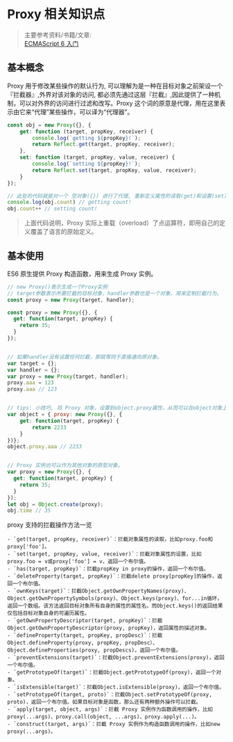 # Proxy 相关知识点

> 主要参考资料/书籍/文章:  
> [ECMAScript 6 入门](https://es6.ruanyifeng.com/#docs/proxy)

## 基本概念

Proxy 用于修改某些操作的默认行为, 可以理解为是一种在目标对象之前架设一个『拦截器』,外界对该对象的访问, 都必须先通过这层『拦截』,因此提供了一种机制，可以对外界的访问进行过滤和改写。Proxy 这个词的原意是代理，用在这里表示由它来“代理”某些操作，可以译为“代理器”。

```javascript
const obj = new Proxy({}, {
    get: function (target, propKey, receiver) {
        console.log(`getting ${propKey}!`);
        return Reflect.get(target, propKey, receiver);
    },
    set: function (target, propKey, value, receiver) {
        console.log(`setting ${propKey}!`);
        return Reflect.set(target, propKey, value, receiver);
    }
});

// 此处的代码就是对一个 空对象({}) 进行了代理, 重新定义属性的读取(get)和设置(set)
console.log(obj.count) // getting count!
obj.count++ // setting count!
```

> 上面代码说明，Proxy 实际上重载（overload）了点运算符，即用自己的定义覆盖了语言的原始定义。

## 基本使用

ES6 原生提供 Proxy 构造函数，用来生成 Proxy 实例。

```javascript
// new Proxy()表示生成一个Proxy实例
// target参数表示所要拦截的目标对象，handler参数也是一个对象，用来定制拦截行为。
const proxy = new Proxy(target, handler);

const proxy = new Proxy({}, {
  get: function(target, propKey) {
    return 35;
  }
});


// 如果handler没有设置任何拦截，那就等同于直接通向原对象。
var target = {};
var handler = {};
var proxy = new Proxy(target, handler);
proxy.aaa = 123 
proxy.aaa // 123


// tips: 小技巧, 将 Proxy 对象，设置到object.proxy属性，从而可以在object对象上调用。
var object = { proxy: new Proxy({}, { 
    get: function(target, propKey) {
        return 2233
    }
})};
object.proxy.aaa // 2233


// Proxy 实例也可以作为其他对象的原型对象。
var proxy = new Proxy({}, {
  get: function(target, propKey) {
    return 35;
  }
});
let obj = Object.create(proxy);
obj.time // 35
```

proxy 支持的拦截操作方法一览

    - `get(target, propKey, receiver)`：拦截对象属性的读取，比如proxy.foo和proxy['foo']。
    - `set(target, propKey, value, receiver)`：拦截对象属性的设置，比如proxy.foo = v或proxy['foo'] = v，返回一个布尔值。
    - `has(target, propKey)`：拦截propKey in proxy的操作，返回一个布尔值。
    - `deleteProperty(target, propKey)`：拦截delete proxy[propKey]的操作，返回一个布尔值。
    - `ownKeys(target)`：拦截Object.getOwnPropertyNames(proxy)、Object.getOwnPropertySymbols(proxy)、Object.keys(proxy)、for...in循环，返回一个数组。该方法返回目标对象所有自身的属性的属性名，而Object.keys()的返回结果仅包括目标对象自身的可遍历属性。
    - `getOwnPropertyDescriptor(target, propKey)`：拦截Object.getOwnPropertyDescriptor(proxy, propKey)，返回属性的描述对象。
    - `defineProperty(target, propKey, propDesc)`：拦截Object.defineProperty(proxy, propKey, propDesc）、Object.defineProperties(proxy, propDescs)，返回一个布尔值。
    - `preventExtensions(target)`：拦截Object.preventExtensions(proxy)，返回一个布尔值。
    - `getPrototypeOf(target)`：拦截Object.getPrototypeOf(proxy)，返回一个对象。
    - `isExtensible(target)`：拦截Object.isExtensible(proxy)，返回一个布尔值。
    - `setPrototypeOf(target, proto)`：拦截Object.setPrototypeOf(proxy, proto)，返回一个布尔值。如果目标对象是函数，那么还有两种额外操作可以拦截。
    - `apply(target, object, args)`：拦截 Proxy 实例作为函数调用的操作，比如proxy(...args)、proxy.call(object, ...args)、proxy.apply(...)。
    - `construct(target, args)`：拦截 Proxy 实例作为构造函数调用的操作，比如new proxy(...args)。
